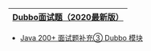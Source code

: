 

[Dubbo面试题（2020最新版）]()|
---|


* [Java 200+ 面试题补充③ Dubbo 模块](https://juejin.im/post/5c86fb99e51d4557a74b98bc)
